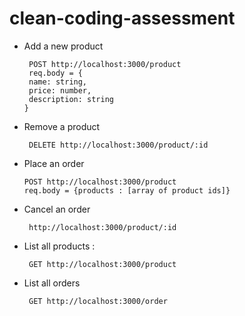 # clean-coding-assessment

- Add a new product
   ```
    POST http://localhost:3000/product
    req.body = {
    name: string,
    price: number,
    description: string
   }
   ```
 - Remove a product
   ```
    DELETE http://localhost:3000/product/:id
   ```
 - Place an order
   ```
   POST http://localhost:3000/product
   req.body = {products : [array of product ids]}
   ```
 - Cancel an order
   ```
    http://localhost:3000/product/:id
   ```
 - List all products :
   ```
    GET http://localhost:3000/product
   ```
 - List all orders
   ```
    GET http://localhost:3000/order
   ```
